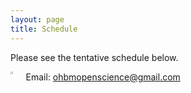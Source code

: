 ```yaml
---
layout: page
title: Schedule
---
```


Please see the tentative schedule below.

<img align="left" src="../img/static_schedule.jpeg" alt="email" width="3.5%">&nbsp;Email: <ohbmopenscience@gmail.com>
<br>  
